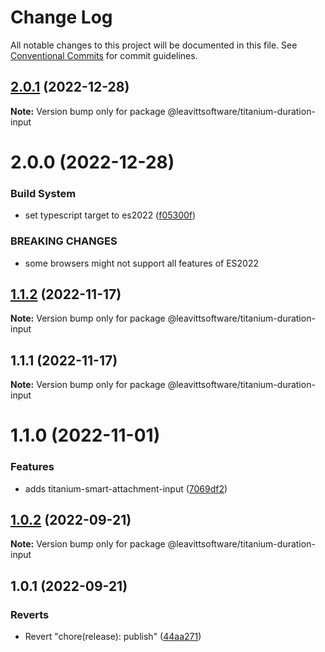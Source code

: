 # Change Log

All notable changes to this project will be documented in this file.
See [Conventional Commits](https://conventionalcommits.org) for commit guidelines.

## [2.0.1](https://github.com/LeavittSoftware/titanium-elements/compare/@leavittsoftware/titanium-duration-input@2.0.0...@leavittsoftware/titanium-duration-input@2.0.1) (2022-12-28)

**Note:** Version bump only for package @leavittsoftware/titanium-duration-input

# 2.0.0 (2022-12-28)

### Build System

- set typescript target to es2022 ([f05300f](https://github.com/LeavittSoftware/titanium-elements/commit/f05300fb73bb634f2e7d0ae6a8c1b08132ee2b6a))

### BREAKING CHANGES

- some browsers might not support all features of ES2022

## [1.1.2](https://github.com/LeavittSoftware/titanium-elements/compare/@leavittsoftware/titanium-duration-input@1.1.1...@leavittsoftware/titanium-duration-input@1.1.2) (2022-11-17)

**Note:** Version bump only for package @leavittsoftware/titanium-duration-input

## 1.1.1 (2022-11-17)

**Note:** Version bump only for package @leavittsoftware/titanium-duration-input

# 1.1.0 (2022-11-01)

### Features

- adds titanium-smart-attachment-input ([7069df2](https://github.com/LeavittSoftware/titanium-elements/commit/7069df2eabf89e6285b5b6cd1c4d4b6eef8cbb3b))

## [1.0.2](https://github.com/LeavittSoftware/titanium-elements/compare/@leavittsoftware/titanium-duration-input@1.0.1...@leavittsoftware/titanium-duration-input@1.0.2) (2022-09-21)

**Note:** Version bump only for package @leavittsoftware/titanium-duration-input

## 1.0.1 (2022-09-21)

### Reverts

- Revert "chore(release): publish" ([44aa271](https://github.com/LeavittSoftware/titanium-elements/commit/44aa2713998d880469ac28acf8652adeb6bce20b))
